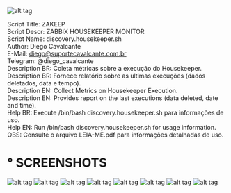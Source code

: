 ![alt tag](https://github.com/suportecavalcante/zabbix.templates/blob/master/screenshots/zabbix.jpg)

Script Title: ZAKEEP\
Script Descr: ZABBIX HOUSEKEEPER MONITOR\
Script Name: discovery.housekeeper.sh\
Author: Diego Cavalcante\
E-Mail: diego@suportecavalcante.com.br\
Telegram: @diego_cavalcante\
Description BR: Coleta métricas sobre a execução do Housekeeper.\
Description BR: Fornece relatório sobre as ultimas execuções (dados deletados, data e tempo).\
Description EN: Collect Metrics on Housekeeper Execution.\
Description EN: Provides report on the last executions (data deleted, date and time).\
Help BR: Execute /bin/bash discovery.housekeeper.sh para informações de uso.\
Help EN: Run /bin/bash discovery.housekeeper.sh for usage information.\
OBS: Consulte o arquivo LEIA-ME.pdf para informações detalhadas de uso.

# ° SCREENSHOTS

![alt tag](https://github.com/suportecavalcante/zabbix.templates/blob/master/linux/ZAKEEP.zabbix.housekeeper.monitor/screenshots/04.png)
![alt tag](https://github.com/suportecavalcante/zabbix.templates/blob/master/linux/ZAKEEP.zabbix.housekeeper.monitor/screenshots/05.png)
![alt tag](https://github.com/suportecavalcante/zabbix.templates/blob/master/linux/ZAKEEP.zabbix.housekeeper.monitor/screenshots/06.png)
![alt tag](https://github.com/suportecavalcante/zabbix.templates/blob/master/linux/ZAKEEP.zabbix.housekeeper.monitor/screenshots/07.png)
![alt tag](https://github.com/suportecavalcante/zabbix.templates/blob/master/linux/ZAKEEP.zabbix.housekeeper.monitor/screenshots/08.png)
![alt tag](https://github.com/suportecavalcante/zabbix.templates/blob/master/linux/ZAKEEP.zabbix.housekeeper.monitor/screenshots/01.png)
![alt tag](https://github.com/suportecavalcante/zabbix.templates/blob/master/linux/ZAKEEP.zabbix.housekeeper.monitor/screenshots/02.png)
![alt tag](https://github.com/suportecavalcante/zabbix.templates/blob/master/linux/ZAKEEP.zabbix.housekeeper.monitor/screenshots/03.png)
